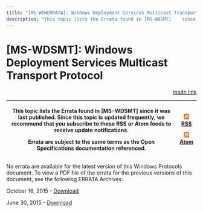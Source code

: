 ```yaml
---
title: "[MS-WINERRATA]: Windows Deployment Services Multicast Transport Protocol"
description: "This topic lists the Errata found in [MS-WDSMT]    since it was last published. Since this topic is updated frequently, we    recommend that you"
---
```


# [MS-WDSMT]: Windows Deployment Services Multicast Transport Protocol

<p align="right"><a href="https://msdn.microsoft.com/en-us/library/7d1b7f18-04cf-43ef-babe-dcb9dc9b71e8">msdn link</a></p>
<p> </p>

<table>
 <thead>
  <tr>
   <th>
   <p>This topic lists the Errata found in [MS-WDSMT]
   since it was last published. Since this topic is updated frequently, we
   recommend that you subscribe to these RSS or Atom feeds to receive update
   notifications.</p>
   <p>Errata are subject to the same terms as the
   Open Specifications documentation referenced.</p>
   </th>
   <th>
   <p><img id="Picture 69" src="MS-WINERRATA_files/image001.png" alt="rss feed icon"><span><a href="http://blogs.msdn.com/b/protocol_content_errata/rss.aspx">RSS</a></span>
   </p>
   <p><img id="Picture 70" src="MS-WINERRATA_files/image001.png" alt="rss feed icon"><span><a href="http://blogs.msdn.com/b/protocol_content_errata/atom.aspx">Atom</a></span>
   </p>
   <p> </p>
   </th>
  </tr>
 </thead>
</table>

<p>No errata are available for the latest version of this
Windows Protocols document. To view a PDF file of the errata for the previous
versions of this document, see the following ERRATA Archives:</p>

<p>October 16, 2015 - <span><a href="http://go.microsoft.com/fwlink/?LinkID=690377">Download</a></span></p>

<p>June 30, 2015 - <span><a href="http://go.microsoft.com/fwlink/?LinkId=617579">Download</a></span></p>


                